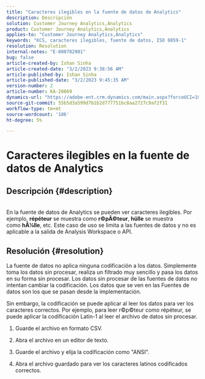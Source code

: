 ```yaml
---
title: "Caracteres ilegibles en la fuente de datos de Analytics"
description: Descripción
solution: Customer Journey Analytics,Analytics
product: Customer Journey Analytics,Analytics
applies-to: "Customer Journey Analytics,Analytics"
keywords: "KCS, caracteres ilegibles, fuente de datos, ISO 8859-1"
resolution: Resolution
internal-notes: "E-000702901"
bug: false
article-created-by: Ishan Sinha
article-created-date: "3/2/2023 9:38:56 AM"
article-published-by: Ishan Sinha
article-published-date: "3/2/2023 9:45:35 AM"
version-number: 2
article-number: KA-20869
dynamics-url: "https://adobe-ent.crm.dynamics.com/main.aspx?forceUCI=1&pagetype=entityrecord&etn=knowledgearticle&id=4997bf0b-deb8-ed11-83fe-6045bd0065f9"
source-git-commit: 55b5d3a599d7b1b2d777751bc8aa2727c9af2f31
workflow-type: tm+mt
source-wordcount: '186'
ht-degree: 5%

---
```


# Caracteres ilegibles en la fuente de datos de Analytics

## Descripción {#description}

<br>En la fuente de datos de Analytics se pueden ver caracteres ilegibles. Por ejemplo, <b>répéteur</b> se muestra como <b>r©pÃ©teur</b>, <b>hülle</b> se muestra como <b>hÃ¼lle</b>, etc. Este caso de uso se limita a las fuentes de datos y no es aplicable a la salida de Analysis Workspace o API.<br>

## Resolución {#resolution}


La fuente de datos no aplica ninguna codificación a los datos. Simplemente toma los datos sin procesar, realiza un filtrado muy sencillo y pasa los datos en su forma sin procesar. Los datos sin procesar de las fuentes de datos no intentan cambiar la codificación. Los datos que se ven en las Fuentes de datos son los que se pasan desde la implementación.

Sin embargo, la codificación se puede aplicar al leer los datos para ver los caracteres correctos. Por ejemplo, para leer r©p©teur como répéteur, se puede aplicar la codificación Latin-1 al leer el archivo de datos sin procesar.

1. Guarde el archivo en formato CSV.

2. Abra el archivo  en un editor de texto.

3. Guarde el archivo y elija la codificación como &quot;ANSI&quot;.

4. Abra el archivo guardado para ver los caracteres latinos codificados correctos.
